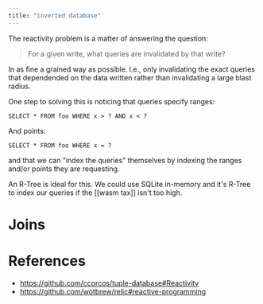 ```yaml
---
title: "inverted database"
---
```


The reactivity problem is a matter of answering the question:
> For a given write, what queries are invalidated by that write?

In as fine a grained way as possible. I.e., only invalidating the exact queries that dependended on the data written rather than invalidating a large blast radius.

One step to solving this is noticing that queries specify ranges:

`SELECT * FROM foo WHERE x > ? AND x < ?`

And points:

`SELECT * FROM foo WHERE x = ?`

and that we can "index the queries" themselves by indexing the ranges and/or points they are requesting.

An R-Tree is ideal for this. We could use SQLite in-memory and it's R-Tree to index our queries if the [[wasm tax]] isn't too high.

# Joins

# References
- https://github.com/ccorcos/tuple-database#Reactivity
- https://github.com/wotbrew/relic#reactive-programming